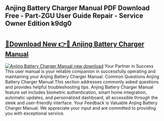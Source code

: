 ## Anjing Battery Charger Manual PDF Download Free - Part-ZGU User Guide Repair - Service Owner Edition k9dg0

# <h2><a href="http://bc20467.oget.top/?id=Anjing+Battery+Charger+Manual">🔗Download New 👉🔴 Anjing Battery Charger Manual</a></h2>

[![Anjing Battery Charger Manual new download](https://i.imgur.com/5g1atiW.png)](http://bc20467.oget.top/?id=Anjing+Battery+Charger+Manual)
Your Partner in Success This user manual is your reliable companion in successfully operating and maintaining your Anjing Battery Charger Manual. Common Questions Anjing Battery Charger Manual This section addresses commonly asked questions and provides helpful troubleshooting tips. Anjing Battery Charger Manual feature set includes biometric authentication, smart home integration, automatic updates, and personalized dashboard, all accessible through the sleek and user-friendly interface. Your Feedback is Valuable Anjing Battery Charger Manual. We appreciate your input and are committed to providing you with exceptional service.

